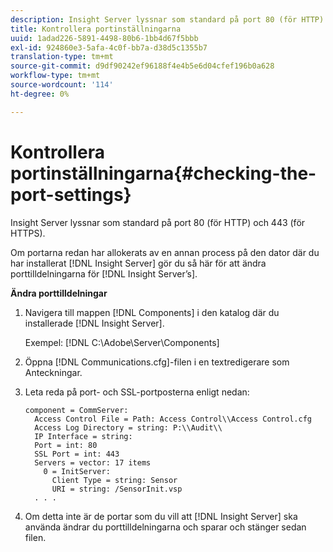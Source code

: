 ```yaml
---
description: Insight Server lyssnar som standard på port 80 (för HTTP) och 443 (för HTTPS).
title: Kontrollera portinställningarna
uuid: 1adad226-5891-4498-80b6-1bb4d67f5bbb
exl-id: 924860e3-5afa-4c0f-bb7a-d38d5c1355b7
translation-type: tm+mt
source-git-commit: d9df90242ef96188f4e4b5e6d04cfef196b0a628
workflow-type: tm+mt
source-wordcount: '114'
ht-degree: 0%

---
```


# Kontrollera portinställningarna{#checking-the-port-settings}

Insight Server lyssnar som standard på port 80 (för HTTP) och 443 (för HTTPS).

Om portarna redan har allokerats av en annan process på den dator där du har installerat [!DNL Insight Server] gör du så här för att ändra porttilldelningarna för [!DNL Insight Server’s].

**Ändra porttilldelningar**

1. Navigera till mappen [!DNL Components] i den katalog där du installerade [!DNL Insight Server].

   Exempel: [!DNL C:\Adobe\Server\Components]

1. Öppna [!DNL Communications.cfg]-filen i en textredigerare som Anteckningar.
1. Leta reda på port- och SSL-portposterna enligt nedan:

   ```
   component = CommServer: 
     Access Control File = Path: Access Control\\Access Control.cfg
     Access Log Directory = string: P:\\Audit\\
     IP Interface = string: 
     Port = int: 80
     SSL Port = int: 443
     Servers = vector: 17 items
       0 = InitServer: 
         Client Type = string: Sensor
         URI = string: /SensorInit.vsp
     . . .
   ```

1. Om detta inte är de portar som du vill att [!DNL Insight Server] ska använda ändrar du porttilldelningarna och sparar och stänger sedan filen.
